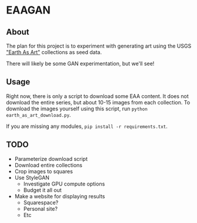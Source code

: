 # EAAGAN

## About

The plan for this project is to experiment with generating art using the USGS ["Earth As Art"](https://eros.usgs.gov/image-gallery/earth-art) collections as seed data.

There will likely be some GAN experimentation, but we'll see!

## Usage

Right now, there is only a script to download some EAA content. It does not download the entire series, but about 10-15 images from each collection. To download the images yourself using this script, run `python earth_as_art_download.py`.

If you are missing any modules, `pip install -r requirements.txt`.

## TODO

- Parameterize download script
- Download entire collections
- Crop images to squares
- Use StyleGAN
  - Investigate GPU compute options
  - Budget it all out
- Make a website for displaying results
  - Squarespace?
  - Personal site?
  - Etc

